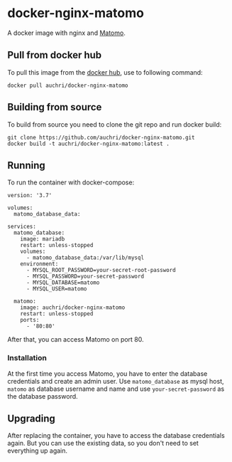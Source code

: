 # docker-nginx-matomo
A docker image with nginx and [Matomo](https://matomo.org/).

## Pull from docker hub

To pull this image from the [docker hub](https://hub.docker.com/r/auchri/docker-nginx-matomo/), use to following command:

`docker pull auchri/docker-nginx-matomo`

## Building from source

To build from source you need to clone the git repo and run docker build:

```
git clone https://github.com/auchri/docker-nginx-matomo.git
docker build -t auchri/docker-nginx-matomo:latest .
```

## Running

To run the container with docker-compose:

```
version: '3.7'

volumes:
  matomo_database_data:

services:
  matomo_database:
    image: mariadb
    restart: unless-stopped
    volumes:
      - matomo_database_data:/var/lib/mysql
    environment:
      - MYSQL_ROOT_PASSWORD=your-secret-root-password
      - MYSQL_PASSWORD=your-secret-password
      - MYSQL_DATABASE=matomo
      - MYSQL_USER=matomo

  matomo:
    image: auchri/docker-nginx-matomo
    restart: unless-stopped
    ports:
      - '80:80'
```

After that, you can access Matomo on port 80.

### Installation

At the first time you access Matomo, you have to enter the database credentials and create an admin user.
Use `matomo_database` as mysql host, `matomo` as database username and name and use `your-secret-password` as the database password.

## Upgrading

After replacing the container, you have to access the database credentials again. But you can use the existing data, so you don't need to set everything up again.
